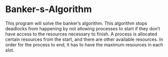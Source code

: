# Banker-s-Algorithm
This program will solve the banker’s algorithm. This algorithm stops deadlocks from happening by not allowing processes to start if they don’t have access to the resources necessary to finish. A process is allocated certain resources from the start, and there are other available resources. In order for the process to end, it has to have the maximum resources in each slot.
